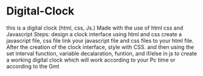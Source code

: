 # Digital-Clock
this is a digital clock (html, css, Js.)
Made with the use of html css and Javascript
Steps: design a clock interface using html and css
create a javascript file, css file
link your javascript file and css files to your html file.
After the creation of the clock interface, style with CSS.
and then using the set interval function, variable decalaration, funtion, and if/else in js to create a working digital clock which will work according to your Pc time
or according to the Gmt
